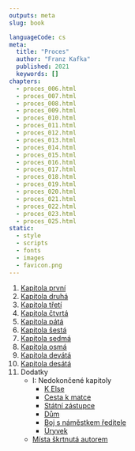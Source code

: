 ```yaml
---
outputs: meta
slug: book

languageCode: cs
meta:
  title: "Proces"
  author: "Franz Kafka"
  published: 2021
  keywords: []
chapters:
  - proces_006.html
  - proces_007.html
  - proces_008.html
  - proces_009.html
  - proces_010.html
  - proces_011.html
  - proces_012.html
  - proces_013.html
  - proces_014.html
  - proces_015.html
  - proces_016.html
  - proces_017.html
  - proces_018.html
  - proces_019.html
  - proces_020.html
  - proces_021.html
  - proces_022.html
  - proces_023.html
  - proces_025.html
static:
  - style
  - scripts
  - fonts
  - images
  - favicon.png
---
```


<nav role="doc-toc">
  <ol>
    <li><a href="proces_006.html">Kapitola první</a></li>
    <li><a href="proces_007.html">Kapitola druhá</a></li>
    <li><a href="proces_008.html">Kapitola třetí</a></li>
    <li><a href="proces_009.html">Kapitola čtvrtá</a></li>
    <li><a href="proces_010.html">Kapitola pátá</a></li>
    <li><a href="proces_011.html">Kapitola šestá</a></li>
    <li><a href="proces_012.html">Kapitola sedmá</a></li>
    <li><a href="proces_013.html">Kapitola osmá</a></li>
    <li><a href="proces_014.html">Kapitola devátá</a></li>
    <li><a href="proces_015.html">Kapitola desátá</a></li>
    <li>Dodatky
      <ul>
        <li>I: Nedokončené kapitoly
          <ul>
            <li><a href="proces_018.html">K&nbsp;Else</a></li>
            <li><a href="proces_019.html">Cesta k&nbsp;matce</a></li>
            <li><a href="proces_020.html">Státní zástupce</a></li>
            <li><a href="proces_021.html">Dům</a></li>
            <li><a href="proces_022.html">Boj s&nbsp;náměstkem ředitele</a></li>
            <li><a href="proces_023.html">Úryvek</a></li>
          </ul>
        </li>
        <li><a href="proces_025.html">Místa škrtnutá autorem</a></li>
      </ul>
    </li>
  </ol>
</nav>
